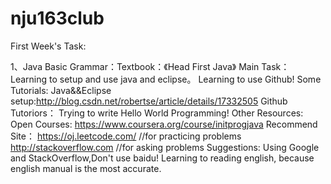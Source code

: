 nju163club
==========
First Week's Task:

1、Java Basic Grammar：Textbook：《Head First Java》
Main Task：
Learning to setup and use java and eclipse。
Learning to use Github!
Some Tutorials:
Java&&Eclipse setup:http://blog.csdn.net/robertse/article/details/17332505
Github Tutoriors：
Trying to write Hello World Programming!
Other Resources:
Open Courses:
https://www.coursera.org/course/initprogjava
Recommend Site：
https://oj.leetcode.com/ //for practicing problems
http://stackoverflow.com //for asking problems
Suggestions:
Using Google and StackOverflow,Don't use baidu!
Learning to reading english, because english manual is the most accurate.
